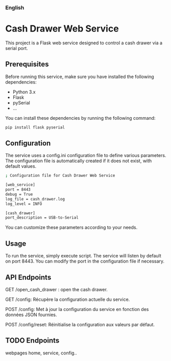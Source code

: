 ### English

# Cash Drawer Web Service

This project is a Flask web service designed to control a cash drawer via a serial port.

## Prerequisites

Before running this service, make sure you have installed the following dependencies:

- Python 3.x
- Flask
- pySerial
- ...

You can install these dependencies by running the following command:

```bash
pip install flask pyserial

```

## Configuration
The service uses a config.ini configuration file to define various parameters. The configuration file is automatically created if it does not exist, with default values.

```bash
; Configuration file for Cash Drawer Web Service

[web_service]
port = 8443
debug = True
log_file = cash_drawer.log
log_level = INFO

[cash_drawer]
port_description = USB-to-Serial
```
You can customize these parameters according to your needs.

## Usage
To run the service, simply execute script. The service will listen by default on port 8443. You can modify the port in the configuration file if necessary.

## API Endpoints
GET /open_cash_drawer : open the cash drawer.

GET /config: Récupère la configuration actuelle du service.

POST /config: Met à jour la configuration du service en fonction des données JSON fournies.

POST /config/reset: Réinitialise la configuration aux valeurs par défaut.

## TODO Endpoints
webpages home, service, config..


